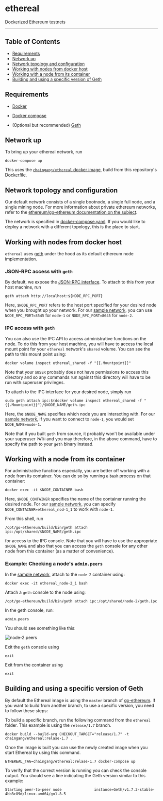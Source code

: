 # ethereal

Dockerized Ethereum testnets

- - -

## Table of Contents

* [Requirements](#requirements)
* [Network up](#network-up)
* [Network topology and configuration](#network-topology-and-configuration)
* [Working with nodes from docker host](#working-with-nodes-from-docker-host)
* [Working with a node from its container](#working-with-a-node-from-its-container)
* [Building and using a specific version of Geth](#building-and-using-a-specific-version-of-geth)


## Requirements

+ [Docker](https://www.docker.com/get-docker)

+ [Docker compose](https://docs.docker.com/compose/)

+ (Optional but recommended) [Geth](https://github.com/ethereum/go-ethereum/wiki/geth)


## Network up

To bring up your ethereal network, run

```commandline
docker-compose up
```


This uses the [`chaingang/ethereal` docker image](https://hub.docker.com/r/chaingang/ethereal/),
build from this repository's [Dockerfile](./Dockerfile).


## Network topology and configuration

Our default network consists of a single bootnode, a single full node, and a single mining node.
For more information about private ethereum networks, refer to the
[ethereum/go-ethereum documentation on the subject](https://github.com/ethereum/go-ethereum/wiki/Setting-up-private-network-or-local-cluster).

The network is specified in [docker-compose.yaml](./docker-compose.yaml). If you would like to deploy a network with a different topology, this is the place to start.


## Working with nodes from docker host

`ethereal` uses [geth](https://github.com/ethereum/go-ethereum/wiki/geth) under the hood as its
default ethereum node implementation.


### JSON-RPC access with `geth`

By default, we expose the [JSON-RPC interface](https://github.com/ethereum/wiki/wiki/JSON-RPC). To
attach to this from your host machine, run

```commandline
geth attach http://localhost:${NODE_RPC_PORT}
```

Here, `$NODE_RPC_PORT` refers to the host port specified for your desired node when you brought up
your network. For our [sample network](./docker-compose.yaml), you can use `NODE_RPC_PORT=8545` for
`node-1` or `NODE_RPC_PORT=8645` for `node-2`.


### IPC access with `geth`

You can also use the IPC API to access administrative functions on the node. To do this from your
host machine, you will have to access the local mount point for your `ethereal` network's `shared`
volume. You can see the path to this mount point using:

```commandline
docker volume inspect ethereal_shared -f "{{.Mountpoint}}"
```

Note that your `$USER` probably does not have permissions to access this directory and so any
commands run against this directory will have to be run with superuser privileges.

To attach to the IPC interface for your desired node, simply run

```commandline
sudo geth attach ipc:$(docker volume inspect ethereal_shared -f "{{.Mountpoint}}")/$NODE_NAME/geth.ipc
```

Here, the `$NODE_NAME` specifies which node you are interacting with. For our
[sample network](./docker-compose.yaml), if you want to connect to `node-1`, you would set
`NODE_NAME=node-1`.

Note that if you built `geth` from source, it probably won't be available under your superuser
`PATH` and you may therefore, in the above command, have to specify the path to your `geth` binary
instead.


## Working with a node from its container

For administrative functions especially, you are better off working with a node from its container.
You can do so by running a `bash` process on that container:

```commandline
docker exec -it $NODE_CONTAINER bash
```

Here, `$NODE_CONTAINER` specifies the name of the container running the desired node. For our
[sample network](./docker-compose.yaml), you can specify `NODE_CONTAINER=ethereal_nod-1_1` to work
with `node-1`.

From this shell, run

```commandline
/opt/go-ethereum/build/bin/geth attach ipc:/opt/shared/$NODE_NAME/geth.ipc
```

for access to the IPC console. Note that you will have to use the appropriate `$NODE_NAME` and also
that you can access the `geth` console for any other node from this container (as a matter of
convenience).


### Example: Checking a node's `admin.peers`

In the [sample network](./docker-compose.yaml), attach to the `node-2` container using:

```commandline
docker exec -it ethereal_node-2_1 bash
```

Attach a `geth` console to the node using:

```commandline
/opt/go-ethereum/build/bin/geth attach ipc:/opt/shared/node-2/geth.ipc
```

In the geth console, run:

```
admin.peers
```

You should see something like this:

![node-2 peers](./img/peers.png)

Exit the `geth` console using

```
exit
```

Exit from the container using

```commandline
exit
```

## Building and using a specific version of Geth

By default the Ethereal image is using the `master` branch of [go-ethereum](https://github.com/ethereum/go-ethereum). If you want to build from another branch, to use a specific version, you need to follow these steps:

To build a specific branch, run the following command from the `ethereal` folder. This example is using the `release/1.7` branch.

```commandline
docker build --build-arg CHECKOUT_TARGET="release/1.7" -t chaingang/ethereal:relase-1.7 .
```

Once the image is built you can use the newly created image when you start Ethereal by using this command.

```commandline
ETHEREAL_TAG=chaingang/ethereal:relase-1.7 docker-compose up
```

To verify that the correct version is running you can check the console output. You should see a line indicating the Geth version similar to this example:

```
Starting peer-to-peer node               instance=Geth/v1.7.3-stable-4bb3c89d/linux-amd64/go1.8.5
```



